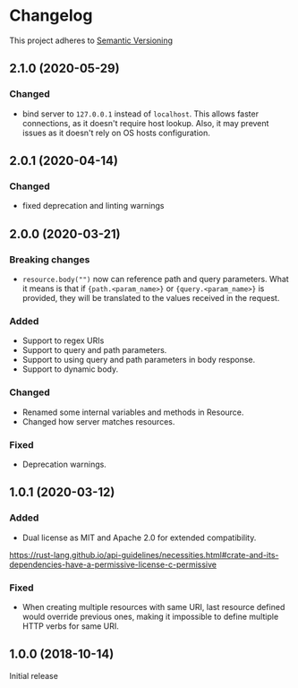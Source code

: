 # Changelog

This project adheres to [Semantic Versioning](https://semver.org/spec/v2.0.0.html)

## 2.1.0 (2020-05-29)

### Changed

- bind server to `127.0.0.1` instead of `localhost`. This allows faster connections, as it doesn't require host lookup. Also, it may prevent issues as it doesn't rely on OS hosts configuration.


## 2.0.1 (2020-04-14)

### Changed

- fixed deprecation and linting warnings

## 2.0.0 (2020-03-21)

### Breaking changes
- `resource.body("")` now can reference path and query parameters. What it means is that if `{path.<param_name>}` or `{query.<param_name>}` is provided, they will be translated to the values received in the request.

### Added

- Support to regex URIs
- Support to query and path parameters.
- Support to using query and path parameters in body response.
- Support to dynamic body.

### Changed

- Renamed some internal variables and methods in Resource.
- Changed how server matches resources.

### Fixed

- Deprecation warnings.


## 1.0.1 (2020-03-12)

### Added

- Dual license as MIT and Apache 2.0 for extended compatibility.

https://rust-lang.github.io/api-guidelines/necessities.html#crate-and-its-dependencies-have-a-permissive-license-c-permissive

### Fixed

- When creating multiple resources with same URI, last resource defined would override previous ones, making it impossible to define multiple HTTP verbs for same URI.


## 1.0.0 (2018-10-14)

Initial release

